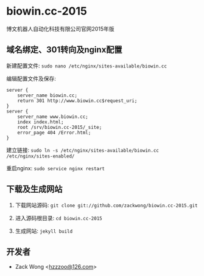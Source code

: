 biowin.cc-2015
=============

博文机器人自动化科技有限公司官网2015年版


域名绑定、301转向及nginx配置
-----

新建配置文件: ``sudo nano /etc/nginx/sites-available/biowin.cc``

编辑配置文件及保存: 

    server {
        server_name biowin.cc;
        return 301 http://www.biowin.cc$request_uri;
    }
    server {
        server_name www.biowin.cc;
        index index.html;
        root /srv/biowin.cc-2015/_site;
        error_page 404 /Error.html;
    }

建立链接: ``sudo ln -s /etc/nginx/sites-available/biowin.cc /etc/nginx/sites-enabled/``

重启nginx: ``sudo service nginx restart``


下载及生成网站
-----

1. 下载网站源码: ``git clone git://github.com/zackwong/biowin.cc-2015.git``

2. 进入源码根目录: ``cd biowin.cc-2015``

3. 生成网站: ``jekyll build``


开发者
---------

* Zack Wong &lt;hzzzoo@126.com&gt;
